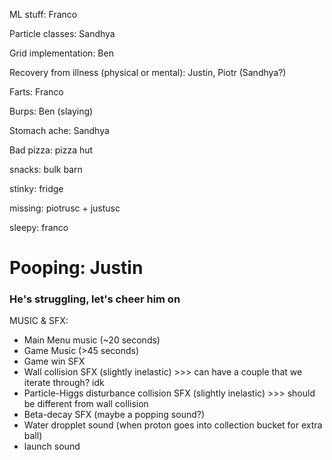 ML stuff: Franco

Particle classes: Sandhya

Grid implementation: Ben

Recovery from illness (physical or mental): Justin, Piotr (Sandhya?)

Farts: Franco

Burps: Ben (slaying)

Stomach ache: Sandhya

Bad pizza: pizza hut

snacks: bulk barn

stinky: fridge

missing: piotrusc + justusc

sleepy: franco

# Pooping: Justin
### He's struggling, let's cheer him on


MUSIC & SFX:
- Main Menu music (~20 seconds)
- Game Music (>45 seconds)
- Game win SFX
- Wall collision SFX (slightly inelastic) >>> can have a couple that we iterate through? idk
- Particle-Higgs disturbance collision SFX (slightly inelastic) >>> should be different from wall collision
- Beta-decay SFX (maybe a popping sound?)
- Water dropplet sound (when proton goes into collection bucket for extra ball)
- launch sound
